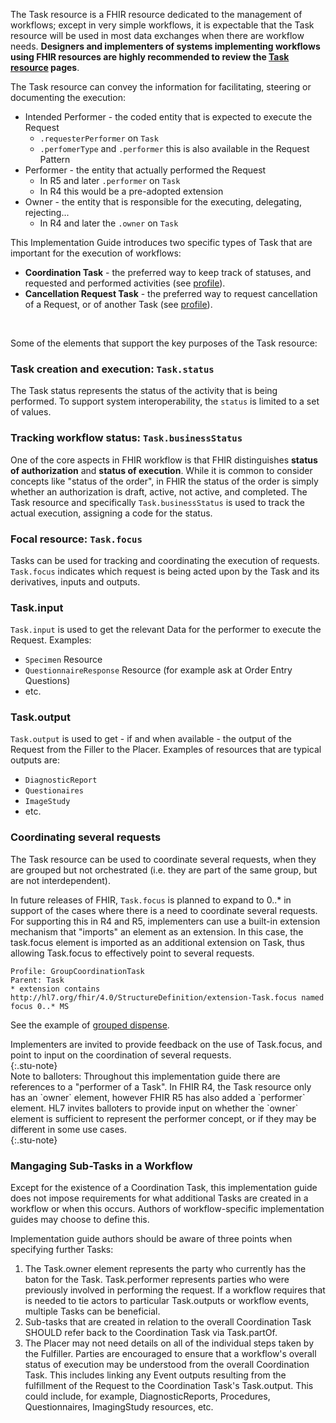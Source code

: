 The Task resource is a FHIR resource dedicated to the management of workflows; 
except in very simple workflows, it is expectable that the Task resource will be used in most data exchanges when there are workflow needs. 
**Designers and implementers of systems implementing workflows using FHIR resources are highly recommended to review the [Task resource](https://hl7.org/fhir/Task) pages**.

The Task resource can convey the information for facilitating, steering or documenting the execution:
- Intended Performer - the coded entity that is expected to execute the Request
  - `.requesterPerformer` on `Task`
  - `.perfomerType` and `.performer` this is also available in the Request Pattern
-  Performer - the entity that actually performed the Request
   - In R5 and later `.performer` on `Task`
   - In R4 this would be a pre-adopted extension
- Owner - the entity that is responsible for the executing, delegating, rejecting...
  - In R4 and later the `.owner` on `Task`

This Implementation Guide introduces two specific types of Task that are important for the execution of workflows:
* **Coordination Task** - the preferred way to keep track of statuses, and requested and performed activities (see [profile](StructureDefinition-coordination-task.html)).
* **Cancellation Request Task** - the preferred way to request cancellation of a Request, or of another Task (see [profile](StructureDefinition-cancellation-request-task.html)).  

<br>

Some of the elements that support the key purposes of the Task resource:

### Task creation and execution: **`Task.status`** 
The Task status represents the status of the activity that is being performed. To support system interoperability, the `status` is limited to a set of values.  

### Tracking workflow status: **`Task.businessStatus`**
One of the core aspects in FHIR workflow is that FHIR distinguishes **status of authorization** and **status of execution**. While it is common to consider concepts like "status of the order", in FHIR the status of the order is simply whether an authorization is draft, active, not active, and completed.
The Task resource and specifically `Task.businessStatus` is used to track the actual execution, assigning a code for the status.  

### Focal resource: **`Task.focus`**
Tasks can be used for tracking and coordinating the execution of requests. `Task.focus` indicates which request is being acted upon by the Task and its derivatives, inputs and outputs.   

### Task.input
`Task.input` is used to get the relevant Data for the performer to execute the Request. Examples:
- `Specimen` Resource
- `QuestionnaireResponse` Resource (for example ask at Order Entry Questions)
- etc.


### Task.output
`Task.output` is used to get - if and when available - the output of the Request from the Filler to the Placer. Examples of resources that are typical outputs are:
- `DiagnosticReport`
- `Questionaires`
- `ImageStudy`
- etc.


### Coordinating several requests
The Task resource can be used to coordinate several requests, when they are grouped but not orchestrated (i.e. they are part of the same group, but are not interdependent). 

In future releases of FHIR, `Task.focus` is planned to expand to 0..* in support of the cases where there is a need to coordinate several requests. For supporting this in R4 and R5, implementers can use a built-in extension mechanism that "imports" an element as an extension. In this case, the task.focus element is imported as an additional extension on Task, thus allowing Task.focus to effectively point to several requests.

```
Profile: GroupCoordinationTask
Parent: Task
* extension contains http://hl7.org/fhir/4.0/StructureDefinition/extension-Task.focus named focus 0..* MS
```
See the example of [grouped dispense](ex4-meds-grouped-dispense.html). 



<div markdown="1">
Implementers are invited to provide feedback on the use of Task.focus, and point to input on the coordination of several requests.
</div>
{:.stu-note}

<div markdown="1">
Note to balloters: Throughout this implementation guide there are references to a "performer of a Task". In FHIR R4, the Task resource only has an `owner` element, however FHIR R5 has also added a `performer` element. HL7 invites balloters to provide input on whether the `owner` element is sufficient to represent the performer concept, or if they may be different in some use cases.
</div>
{:.stu-note}


### Mangaging Sub-Tasks in a Workflow

Except for the existence of a Coordination Task, this implementation guide does not impose requirements for what additional Tasks are created in a workflow or when this occurs. Authors of workflow-specific implementation guides may choose to define this.

Implementation guide authors should be aware of three points when specifying further Tasks:

1. The Task.owner element represents the party who currently has the baton for the Task. Task.performer represents parties who were previously involved in performing the request. If a workflow requires that is needed to tie actors to particular Task.outputs or workflow events, multiple Tasks can be beneficial.  
2. Sub-tasks that are created in relation to the overall Coordination Task SHOULD refer back to the Coordination Task via Task.partOf.  
3. The Placer may not need details on all of the individual steps taken by the Fulfiller. Parties are encouraged to ensure that a workflow's overall status of execution may be understood from the overall Coordination Task. This includes linking any Event outputs resulting from the fulfillment of the Request to the Coordination Task's Task.output. This could include, for example, DiagnosticReports, Procedures, Questionnaires, ImagingStudy resources, etc.

